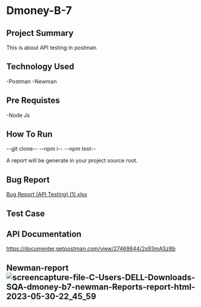 # Dmoney-B-7

## Project Summary
This is about API testing in postman.

## Technology Used
-Postman
-Newman

## Pre Requistes
-Node Js

## How To Run
--git clone--
--npm i--
--npm test--

A report will be generate in your project source root.

## Bug Report

[Bug Report (API Testing) (1).xlsx](https://github.com/MUMU-SAMIA99/Dmoney-B-7/files/11601908/Bug.Report.API.Testing.1.xlsx)

## Test Case



## API Documentation

https://documenter.getpostman.com/view/27469844/2s93mASz8b

## Newman-report![screencapture-file-C-Users-DELL-Downloads-SQA-dmoney-b7-newman-Reports-report-html-2023-05-30-22_45_59](https://github.com/MUMU-SAMIA99/Dmoney-B-7/assets/134962568/6e4e6084-4769-474e-b48c-48425841d4cd)


